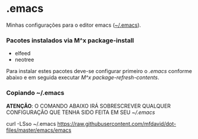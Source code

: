 # .emacs
Minhas configurações para o editor emacs ([~/.emacs](emacs)).

### Pacotes instalados via M^x package-install
- elfeed
- neotree

Para instalar estes pacotes deve-se configurar primeiro o *.emacs* conforme abaixo e em seguida executar *M^x package-refresh-contents*.

### Copiando ~/.emacs

**ATENÇÃO**: O COMANDO ABAIXO IRÁ SOBRESCREVER QUALQUER CONFIGURAÇÃO QUE TENHA SIDO FEITA EM SEU *~/.emacs*

curl -LSso ~/.emacs https://raw.githubusercontent.com/mfdavid/dot-files/master/emacs/emacs
